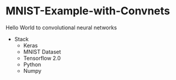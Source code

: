 # MNIST-Example-with-Convnets
Hello World to convolutional neural networks 
- Stack
  + Keras
  + MNIST Dataset
  + Tensorflow 2.0
  + Python
  + Numpy
